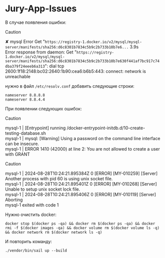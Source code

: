 # Jury-App-Issues

В случае появления ошибки:

> [!CAUTION]
> ✘ mysql Error Get "`https://registry-1.docker.io/v2/mysql/mysql-server/manifests/sha256:d6c8301b7834c5b9c2b733b10b7e6...`              3.9s <br>
> Error response from daemon: Get "`https://registry-1.docker.io/v2/mysql/mysql-server/manifests/sha256:d6c8301b7834c5b9c2b733b10b7e630f441af7bc917c74dba379f24eeeb6a313`": dial tcp 2600:1f18:2148:bc02:2640:1b90:cea6:b6b5:443: connect: network is unreachable

нужно в файл ```/etc/resolv.conf``` добавить следующие строки:
```
nameserver 8.8.8.8
nameserver 8.8.4.4
```
При появлении следующих ошибок:
> [!CAUTION]
> mysql-1         | [Entrypoint] running /docker-entrypoint-initdb.d/10-create-testing-database.sh <br>
> mysql-1         | mysql: [Warning] Using a password on the command line interface can be insecure. <br>
> mysql-1         | ERROR 1410 (42000) at line 2: You are not allowed to create a user with GRANT <br>

> [!CAUTION]
> mysql-1         | 2024-08-28T10:24:21.895384Z 0 [ERROR] [MY-010259] [Server] Another process with pid 60 is using unix socket file. <br>
> mysql-1         | 2024-08-28T10:24:21.895401Z 0 [ERROR] [MY-010268] [Server] Unable to setup unix socket lock file. <br>
> mysql-1         | 2024-08-28T10:24:21.895406Z 0 [ERROR] [MY-010119] [Server] Aborting <br>
> mysql-1 exited with code 1 <br>

Нужно очистить docker:
```
docker stop $(docker ps -qa) && docker rm $(docker ps -qa) && docker rmi -f $(docker images -qa) && docker volume rm $(docker volume ls -q) && docker network rm $(docker network ls -q)
```
И повторить команду:
```
./vendor/bin/sail up --build
```

